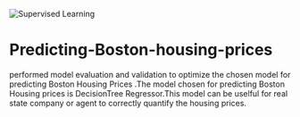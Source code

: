 ![Supervised Learning](https://img.shields.io/badge/MachineLearning-0.0-green.svg)

# Predicting-Boston-housing-prices

performed model evaluation and validation to optimize the chosen  model for predicting Boston Housing Prices .The model chosen for predicting Boston Housing prices is DecisionTree Regressor.This model can be uselful for real state company or agent to correctly quantify the housing prices. 
